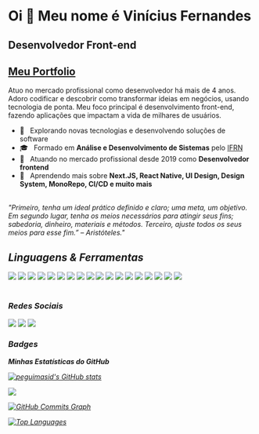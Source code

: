 # Oi 👋 Meu nome é Vinícius Fernandes


Desenvolvedor Front-end
----------------------

## [Meu Portfolio](https://portfolio-viniciusfernandes.vercel.app)

Atuo no mercado profissional como desenvolvedor há mais de 4 anos. Adoro codificar e descobrir como transformar ideias em negócios, usando tecnologia de ponta. Meu foco principal é desenvolvimento front-end, fazendo aplicações que impactam a vida de milhares de usuários.

* 🤔 &nbsp; Explorando novas tecnologias e desenvolvendo soluções de software
* 🎓 &nbsp; Formado em **Análise e Desenvolvimento de Sistemas** pelo <a href="https://portal.ifrn.edu.br/ensino/cursos/cursos-de-graduacao/tecnologia/tecnologia-em-analise-e-desenvolvimento-de-sistemas/view">IFRN</a>
* 💼 &nbsp; Atuando no mercado profissional desde 2019 como **Desenvolvedor frontend**
* 🌱 &nbsp; Aprendendo mais sobre **Next.JS, React Native, UI Design, Design System, MonoRepo, CI/CD e muito mais**

<br />

<i>
"Primeiro, tenha um ideal prático definido e claro; uma meta, um objetivo. Em segundo lugar, tenha os meios necessários para atingir seus fins; sabedoria, dinheiro, materiais e métodos. Terceiro, ajuste todos os seus meios para esse fim.” – Aristóteles."
<i/>

## Linguagens & Ferramentas

<div style="display: inline_block">
<img src="https://img.shields.io/badge/HTML-e34c26?style=for-the-badge&logo=html5&logoColor=white">
<img src="https://img.shields.io/badge/CSS-264de4?style=for-the-badge&logo=css3&logoColor=white">
<img src="https://img.shields.io/badge/JavaScript-F7DF1E?style=for-the-badge&logo=javascript&logoColor=black">
<img src="https://img.shields.io/badge/TypeScript-007ACC?style=for-the-badge&logo=typescript&logoColor=white">
<img src="https://img.shields.io/badge/React-20232A?style=for-the-badge&logo=react&logoColor=61DAFB">
<img src="https://img.shields.io/badge/React_Native-20232A?style=for-the-badge&logo=react&logoColor=61DAFB">
<img src="https://img.shields.io/badge/React_Router-CA4245?style=for-the-badge&logo=react-router&logoColor=white">
<img src="https://img.shields.io/badge/React_Query-ef4444?style=for-the-badge&logo=react-query&logoColor=white">
<img src="https://img.shields.io/badge/Redux-593D88?style=for-the-badge&logo=redux&logoColor=white">
<img src="https://img.shields.io/badge/Material--UI-0081CB?style=for-the-badge&logo=material-ui&logoColor=white">
<img src="https://img.shields.io/badge/styled--components-DB7093?style=for-the-badge&logo=styled-components&logoColor=white">
<img src="https://img.shields.io/badge/Tailwind_CSS-38B2AC?style=for-the-badge&logo=tailwind-css&logoColor=white">
<img src="https://img.shields.io/badge/Supabase-2b825b?style=for-the-badge&logo=supabase&logoColor=white">
<img src="https://img.shields.io/badge/Prisma-3982CE?style=for-the-badge&logo=Prisma&logoColor=white">
<img src="https://img.shields.io/badge/eslint-3A33D1?style=for-the-badge&logo=eslint&logoColor=white">
<img src="https://img.shields.io/badge/Next.js-000000?style=for-the-badge&logo=vercel&logoColor=white">
<img src="https://img.shields.io/badge/Remix.run-DB005B?style=for-the-badge&logo=remix&logoColor=white">
<img src="https://img.shields.io/badge/Figma-A259FF?style=for-the-badge&logo=figma&logoColor=white">
</div>
</br>

### Redes Sociais

<p>
<a href="https://instagram.com/fernandesv_" target="_blank"><img src="https://img.shields.io/badge/-Instagram-%23E4405F?style=for-the-badge&logo=instagram&logoColor=white" target="_blank"></a>
<a href="https://www.linkedin.com/in/vinicius-fernandes-3a6686139" target="_blank"><img src="https://img.shields.io/badge/-LinkedIn-%230077B5?style=for-the-badge&logo=linkedin&logoColor=white" target="_blank"></a> 
<a href = "mailto:vinicius.dev.contact@gmail.com"><img src="https://img.shields.io/badge/-Gmail-%23333?style=for-the-badge&logo=gmail&logoColor=white" target="_blank"></a>
</p>

### Badges

<b>Minhas Estatísticas do GitHub</b>

<a href="http://www.github.com/fernandes-vinicius"><img src="https://github-readme-stats-peguimasid.vercel.app/api?username=fernandes-vinicius&show_icons=true&hide=&count_private=true&title_color=3382ed&text_color=ffffff&icon_color=3382ed&bg_color=171717&hide_border=true&show_icons=true" alt="peguimasid's GitHub stats" /></a>

<a href="http://www.github.com/fernandes-vinicius"><img src="https://github-readme-streak-stats.herokuapp.com/?user=fernandes-vinicius&stroke=ffffff&background=171717&ring=3382ed&fire=3382ed&currStreakNum=ffffff&currStreakLabel=3382ed&sideNums=ffffff&sideLabels=ffffff&dates=ffffff&hide_border=true" /></a>

<a href="http://www.github.com/fernandes-vinicius"><img src="https://github-readme-activity-graph.cyclic.app/graph?username=fernandes-vinicius&bg_color=171717&color=ffffff&line=3382ed&point=ffffff&area_color=171717&area=true&hide_border=true&custom_title=GitHub%20Commits%20Graph" alt="GitHub Commits Graph" /></a>

<a href="https://github.com/fernandes-vinicius" align="left"><img src="https://github-readme-stats-peguimasid.vercel.app/api/top-langs/?username=fernandes-vinicius&layout=compact&title_color=3382ed&hide=css,objective-c,html&text_color=ffffff&icon_color=3382ed&bg_color=171717&hide_border=true&locale=en&custom_title=Top%20%Languages" alt="Top Languages" /></a>
